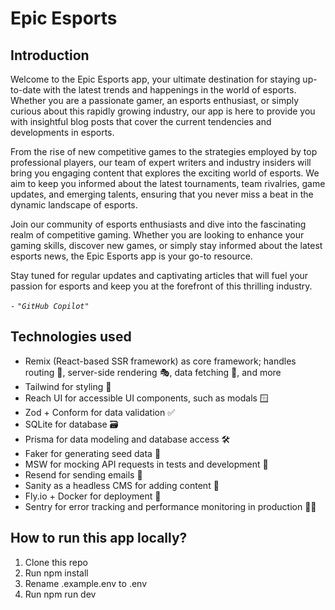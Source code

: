 # Epic Esports

## Introduction

Welcome to the Epic Esports app, your ultimate destination for staying
up-to-date with the latest trends and happenings in the world of esports.
Whether you are a passionate gamer, an esports enthusiast, or simply curious
about this rapidly growing industry, our app is here to provide you with
insightful blog posts that cover the current tendencies and developments in
esports.

From the rise of new competitive games to the strategies employed by top
professional players, our team of expert writers and industry insiders will
bring you engaging content that explores the exciting world of esports. We aim
to keep you informed about the latest tournaments, team rivalries, game updates,
and emerging talents, ensuring that you never miss a beat in the dynamic
landscape of esports.

Join our community of esports enthusiasts and dive into the fascinating realm of
competitive gaming. Whether you are looking to enhance your gaming skills,
discover new games, or simply stay informed about the latest esports news, the
Epic Esports app is your go-to resource.

Stay tuned for regular updates and captivating articles that will fuel your
passion for esports and keep you at the forefront of this thrilling industry.

`-` _`"GitHub Copilot"`_

## Technologies used

- Remix (React-based SSR framework) as core framework; handles routing 🧭,
  server-side rendering 🎭, data fetching 🎣, and more
- Tailwind for styling 💅
- Reach UI for accessible UI components, such as modals 🪟
- Zod + Conform for data validation ✅
- SQLite for database 🗃️
- Prisma for data modeling and database access 🛠️
- Faker for generating seed data 🌱
- MSW for mocking API requests in tests and development 🤖
- Resend for sending emails 📧
- Sanity as a headless CMS for adding content 📝
- Fly.io + Docker for deployment 🚀
- Sentry for error tracking and performance monitoring in production 🕵️‍♂️

## How to run this app locally?

1. Clone this repo
2. Run npm install
3. Rename .example.env to .env
4. Run npm run dev
